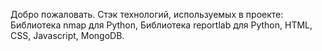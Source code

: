 Добро пожаловать.
Стэк технологий, используемых в проекте: 
Библиотека nmap для Python, Библиотека reportlab для Python, HTML, CSS, Javascript, MongoDB.
